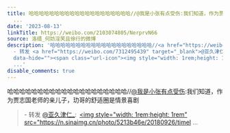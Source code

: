 ```yaml
---
title: 哈哈哈哈哈哈哈哈哈哈哈哈哈哈哈哈哈哈哈哈//@我是小张有点受伤:我们知道，作为贾志国老师的亲儿子，玏哥的舒适圈是情景喜剧 - 转发 @亚久津仁_:&ensp;如丧考彪
  ...
date: '2023-08-13'
linkTitle: https://weibo.com/2103074805/NerprvN66
source: 洛缙_何妨淫笑且徐行的微博
description: '哈哈哈哈哈哈哈哈哈哈哈哈哈哈哈哈哈哈哈哈//<a href="https://weibo.com/n/%E6%88%91%E6%98%AF%E5%B0%8F%E5%BC%A0%E6%9C%89%E7%82%B9%E5%8F%97%E4%BC%A4">@我是小张有点受伤</a>:我们知道，作为贾志国老师的亲儿子，玏哥的舒适圈是情景喜剧<br><blockquote>
  - 转发 <a href="https://weibo.com/7312495439" target="_blank">@亚久津仁_</a>: <a href="https://m.weibo.cn/p/index?extparam=%E5%A6%82%E4%B8%A7%E8%80%83%E5%BD%AA&amp;containerid=1008082b1fc63e612a19e59968028847536acc&amp;luicode=10000011&amp;lfid=1076032103074805"
  data-hide=""><span class="url-icon"><img style="width: 1rem;height: 1rem" src="https://n.sinaimg.cn/photo/5213b46e/20180926/timel
  ...'
disable_comments: true
---
```

哈哈哈哈哈哈哈哈哈哈哈哈哈哈哈哈哈哈哈哈//<a href="https://weibo.com/n/%E6%88%91%E6%98%AF%E5%B0%8F%E5%BC%A0%E6%9C%89%E7%82%B9%E5%8F%97%E4%BC%A4">@我是小张有点受伤</a>:我们知道，作为贾志国老师的亲儿子，玏哥的舒适圈是情景喜剧<br><blockquote> - 转发 <a href="https://weibo.com/7312495439" target="_blank">@亚久津仁_</a>: <a href="https://m.weibo.cn/p/index?extparam=%E5%A6%82%E4%B8%A7%E8%80%83%E5%BD%AA&amp;containerid=1008082b1fc63e612a19e59968028847536acc&amp;luicode=10000011&amp;lfid=1076032103074805" data-hide=""><span class="url-icon"><img style="width: 1rem;height: 1rem" src="https://n.sinaimg.cn/photo/5213b46e/20180926/timel ...